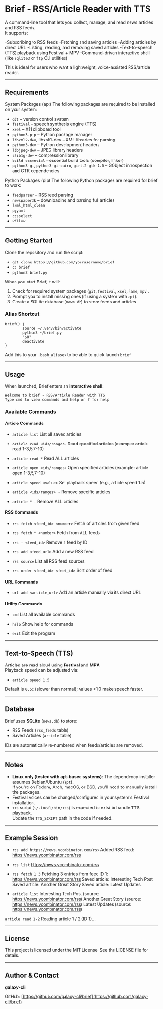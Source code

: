 # Brief - RSS/Article Reader with TTS

A command-line tool that lets you collect, manage, and read news articles and RSS feeds.  
It supports:

-Subscribing to RSS feeds
-Fetching and saving articles
-Adding articles by direct URL
-Listing, reading, and removing saved articles
-Text-to-speech (TTS) playback using Festival + MPV
-Command-driven interactive shell (like `sqlite3` or `ftp` CLI utilities)

This is ideal for users who want a lightweight, voice-assisted RSS/article reader.

---

## Requirements

System Packages (apt)
The following packages are required to be installed on your system:

- `git` – version control system
- `festival` – speech synthesis engine (TTS)
- `xsel` – X11 clipboard tool
- `python3-pip` – Python package manager
- `libxml2-dev`, libxslt1-dev – XML libraries for parsing
- `python3-dev` – Python development headers
- `libjpeg-dev` – JPEG library headers
- `zlib1g-dev` – compression library
- `build-essential` – essential build tools (compiler, linker)
- `python3-gi`, `python3-gi-cairo`, `gir1.2-gtk-4.0` – GObject introspection and GTK dependencies

Python Packages (pip)
The following Python packages are required for brief to work:

- `feedparser` – RSS feed parsing
- `newspaper3k` – downloading and parsing full articles
- `lxml_html_clean`
- `pyyaml`
- `cssselect`
- `Pillow`

---

## Getting Started

Clone the repository and run the script:

- `git clone https://github.com/yourusername/brief`
- `cd brief`
- `python3 brief.py`

When you start Brief, it will:

1. Check for required system packages (`git`, `festival`, `xsel`, `lame`, `mpv`).
2. Prompt you to install missing ones (if using a system with `apt`).
3. Create a SQLite database (`news.db`) to store feeds and articles.

### Alias Shortcut

```
brief() {
        source ~/.venv/bin/activate
        python3 ~/brief.py
        "$0"
        deactivate
}
```

Add this to your `.bash_aliases` to be able to quick launch `brief`

---

## Usage

When launched, Brief enters an **interactive shell**:

```
Welcome to brief - RSS/Article Reader with TTS
Type cmd to view commands and help or ? for help
```

### Available Commands

#### Article Commands
- `article list`
List all saved articles

- `article read <ids/ranges>`
Read specified articles (example: article read 1-3,5,7-10)

- `article read *`
Read ALL articles

- `article open <ids/ranges>`
Open specified articles (example: article open 1-3,5,7-10)

- `article speed <value>`
Set playback speed (e.g., article speed 1.5)

- `article <ids/ranges> -`
Remove specific articles

- `article * -`
Remove ALL articles

#### RSS Commands
- `rss fetch <feed_id> <number>`
Fetch <number> of articles from given feed

- `rss fetch * <number>`
Fetch from ALL feeds

- `rss - <feed_id>`
Remove a feed by ID

- `rss add <feed_url>`
Add a new RSS feed

- `rss source`
List all RSS feed sources

- `rss order <feed_id> <feed_id>`
Sort order of feed

#### URL Commands
- `url add <article_url>`
Add an article manually via its direct URL

#### Utility Commands
- `cmd`
List all available commands

- `help`
Show help for commands

- `exit`
Exit the program

---

## Text-to-Speech (TTS)

Articles are read aloud using **Festival** and **MPV**.  
Playback speed can be adjusted via:

- `article speed 1.5`

Default is `0.5x` (slower than normal); values >1.0 make speech faster.

---

## Database

Brief uses **SQLite** (`news.db`) to store:

- RSS Feeds (`rss_feeds` table)
- Saved Articles (`article` table)

IDs are automatically re-numbered when feeds/articles are removed.

---

## Notes

- **Linux only (tested with apt-based systems)**: The dependency installer assumes Debian/Ubuntu (`apt`).  
  If you're on Fedora, Arch, macOS, or BSD, you'll need to manually install the packages.
- Festival voices can be changed/configured in your system's Festival installation.
- `tts` script (`~/.local/bin/tts`) is expected to exist to handle TTS playback.  
  Update the `TTS_SCRIPT` path in the code if needed.

---

## Example Session

- `rss add https://news.ycombinator.com/rss`
Added RSS feed: https://news.ycombinator.com/rss

- `rss list`
https://news.ycombinator.com/rss

- `rss fetch 1 3`
Fetching 3 entries from feed ID 1: https://news.ycombinator.com/rss
Saved article: Interesting Tech Post
Saved article: Another Great Story
Saved article: Latest Updates

- `article list`
Interesting Tech Post (source: https://news.ycombinator.com/rss)
Another Great Story (source: https://news.ycombinator.com/rss)
Latest Updates (source: https://news.ycombinator.com/rss)

`article read 1-2`
Reading article 1 / 2 (ID 1)...

---

## License

This project is licensed under the MIT License. See the LICENSE file for details.

---

## Author & Contact

**galaxy-cli**

GitHub: [https://github.com/galaxy-cli/brief](https://github.com/galaxy-cli/brief)
